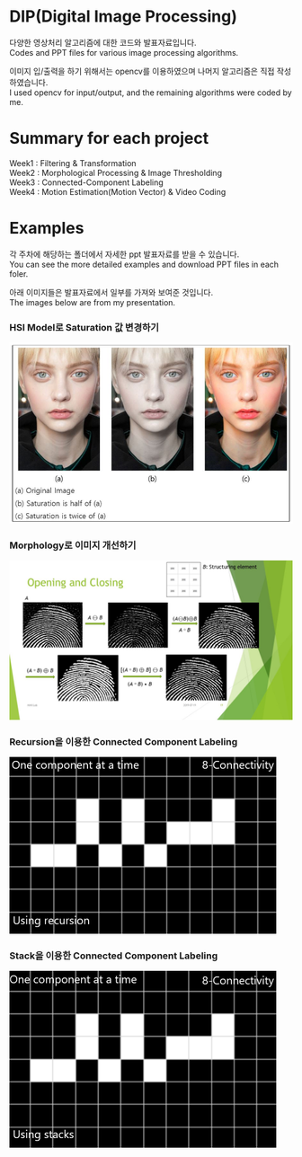 # DIP(Digital Image Processing) 

다양한 영상처리 알고리즘에 대한 코드와 발표자료입니다.  
Codes and PPT files for various image processing algorithms.  


이미지 입/출력을 하기 위해서는 opencv를 이용하였으며 나머지 알고리즘은 직접 작성하였습니다.  
I used opencv for input/output, and the remaining algorithms were coded by me.

# Summary for each project

Week1 : Filtering & Transformation  
Week2 : Morphological Processing & Image Thresholding  
Week3 : Connected-Component Labeling  
Week4 : Motion Estimation(Motion Vector) & Video Coding


# Examples
각 주차에 해당하는 폴더에서 자세한 ppt 발표자료를 받을 수 있습니다.  
You can see the more detailed examples and download PPT files in each foler.

아래 이미지들은 발표자료에서 일부를 가져와 보여준 것입니다.  
The images below are from my presentation.

### HSI Model로 Saturation 값 변경하기
![demo image](DIP_week1/example_image/example5.jpg)


### Morphology로 이미지 개선하기
![week2](DIP_week2/example_image/example1.jpg)


### Recursion을 이용한 Connected Component Labeling
![week3_1](DIP_week3/example_image/example1.gif)


### Stack을 이용한 Connected Component Labeling
![week3_2](DIP_week3/example_image/example2.gif)
